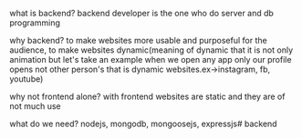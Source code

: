 what is backend?
backend developer is the one who do server and db programming

why backend?
to make websites more usable and purposeful for the audience, to make websites dynamic(meaning of dynamic that it is not only animation but let's take an example when we open any app only our profile opens not other person's that is dynamic websites.ex->instagram, fb, youtube)

why not frontend alone?
with frontend websites are static and they are of not much use

what do we need?
nodejs, mongodb, mongoosejs, expressjs#   b a c k e n d  
 